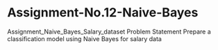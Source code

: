 # Assignment-No.12-Naive-Bayes
Assignment_Naive_Bayes_Salary_dataset Problem Statement Prepare a classification model using Naive Bayes for salary data
